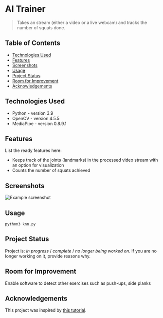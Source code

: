 # AI Trainer
> Takes an stream (either a video or a live webcam) and tracks the number of squats done.

## Table of Contents
* [Technologies Used](#technologies-used)
* [Features](#features)
* [Screenshots](#screenshots)
* [Usage](#usage)
* [Project Status](#project-status)
* [Room for Improvement](#room-for-improvement)
* [Acknowledgements](#acknowledgements)
<!-- * [License](#license) -->



## Technologies Used
- Python - version 3.9
- OpenCV - version 4.5.5
- MediaPipe - version 0.8.9.1


## Features
List the ready features here:
- Keeps track of the joints (landmarks) in the processed video stream with an option for visualization
- Counts the number of squats achieved


## Screenshots
![Example screenshot](./img/screenshot.png)
<!-- If you have screenshots you'd like to share, include them here. -->


## Usage
`python3 knn.py`


## Project Status
Project is: _in progress_ / _complete_ / _no longer being worked on_. If you are no longer working on it, provide reasons why.


## Room for Improvement
Enable software to detect other exercises such as push-ups, side planks


## Acknowledgements
This project was inspired by [this tutorial](https://www.youtube.com/watch?v=01sAkU_NvOY).



<!-- Optional -->
<!-- ## License -->
<!-- This project is open source and available under the [... License](). -->

<!-- You don't have to include all sections - just the one's relevant to your project -->
